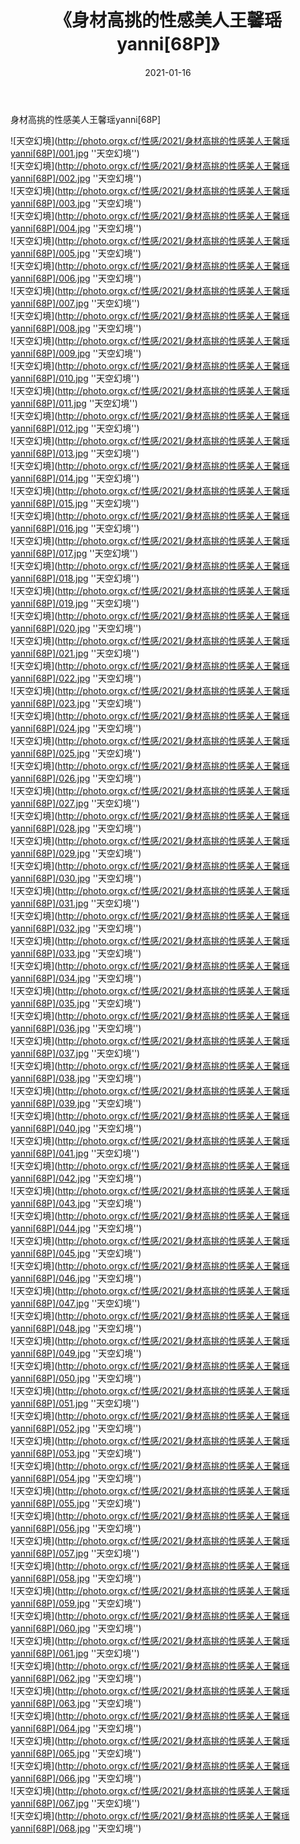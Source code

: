 ﻿---
layout: post
title:  《身材高挑的性感美人王馨瑶yanni[68P]》
date:   2021-01-16
img: http://photo.orgx.cf/性感/2021/身材高挑的性感美人王馨瑶yanni[68P]/000.jpg
categories: [美女, 性感, 泳衣]
---

身材高挑的性感美人王馨瑶yanni[68P]



![天空幻境](http://photo.orgx.cf/性感/2021/身材高挑的性感美人王馨瑶yanni[68P]/001.jpg ''天空幻境'') <br>
![天空幻境](http://photo.orgx.cf/性感/2021/身材高挑的性感美人王馨瑶yanni[68P]/002.jpg ''天空幻境'') <br>
![天空幻境](http://photo.orgx.cf/性感/2021/身材高挑的性感美人王馨瑶yanni[68P]/003.jpg ''天空幻境'') <br>
![天空幻境](http://photo.orgx.cf/性感/2021/身材高挑的性感美人王馨瑶yanni[68P]/004.jpg ''天空幻境'') <br>
![天空幻境](http://photo.orgx.cf/性感/2021/身材高挑的性感美人王馨瑶yanni[68P]/005.jpg ''天空幻境'') <br>
![天空幻境](http://photo.orgx.cf/性感/2021/身材高挑的性感美人王馨瑶yanni[68P]/006.jpg ''天空幻境'') <br>
![天空幻境](http://photo.orgx.cf/性感/2021/身材高挑的性感美人王馨瑶yanni[68P]/007.jpg ''天空幻境'') <br>
![天空幻境](http://photo.orgx.cf/性感/2021/身材高挑的性感美人王馨瑶yanni[68P]/008.jpg ''天空幻境'') <br>
![天空幻境](http://photo.orgx.cf/性感/2021/身材高挑的性感美人王馨瑶yanni[68P]/009.jpg ''天空幻境'') <br>
![天空幻境](http://photo.orgx.cf/性感/2021/身材高挑的性感美人王馨瑶yanni[68P]/010.jpg ''天空幻境'') <br>
![天空幻境](http://photo.orgx.cf/性感/2021/身材高挑的性感美人王馨瑶yanni[68P]/011.jpg ''天空幻境'') <br>
![天空幻境](http://photo.orgx.cf/性感/2021/身材高挑的性感美人王馨瑶yanni[68P]/012.jpg ''天空幻境'') <br>
![天空幻境](http://photo.orgx.cf/性感/2021/身材高挑的性感美人王馨瑶yanni[68P]/013.jpg ''天空幻境'') <br>
![天空幻境](http://photo.orgx.cf/性感/2021/身材高挑的性感美人王馨瑶yanni[68P]/014.jpg ''天空幻境'') <br>
![天空幻境](http://photo.orgx.cf/性感/2021/身材高挑的性感美人王馨瑶yanni[68P]/015.jpg ''天空幻境'') <br>
![天空幻境](http://photo.orgx.cf/性感/2021/身材高挑的性感美人王馨瑶yanni[68P]/016.jpg ''天空幻境'') <br>
![天空幻境](http://photo.orgx.cf/性感/2021/身材高挑的性感美人王馨瑶yanni[68P]/017.jpg ''天空幻境'') <br>
![天空幻境](http://photo.orgx.cf/性感/2021/身材高挑的性感美人王馨瑶yanni[68P]/018.jpg ''天空幻境'') <br>
![天空幻境](http://photo.orgx.cf/性感/2021/身材高挑的性感美人王馨瑶yanni[68P]/019.jpg ''天空幻境'') <br>
![天空幻境](http://photo.orgx.cf/性感/2021/身材高挑的性感美人王馨瑶yanni[68P]/020.jpg ''天空幻境'') <br>
![天空幻境](http://photo.orgx.cf/性感/2021/身材高挑的性感美人王馨瑶yanni[68P]/021.jpg ''天空幻境'') <br>
![天空幻境](http://photo.orgx.cf/性感/2021/身材高挑的性感美人王馨瑶yanni[68P]/022.jpg ''天空幻境'') <br>
![天空幻境](http://photo.orgx.cf/性感/2021/身材高挑的性感美人王馨瑶yanni[68P]/023.jpg ''天空幻境'') <br>
![天空幻境](http://photo.orgx.cf/性感/2021/身材高挑的性感美人王馨瑶yanni[68P]/024.jpg ''天空幻境'') <br>
![天空幻境](http://photo.orgx.cf/性感/2021/身材高挑的性感美人王馨瑶yanni[68P]/025.jpg ''天空幻境'') <br>
![天空幻境](http://photo.orgx.cf/性感/2021/身材高挑的性感美人王馨瑶yanni[68P]/026.jpg ''天空幻境'') <br>
![天空幻境](http://photo.orgx.cf/性感/2021/身材高挑的性感美人王馨瑶yanni[68P]/027.jpg ''天空幻境'') <br>
![天空幻境](http://photo.orgx.cf/性感/2021/身材高挑的性感美人王馨瑶yanni[68P]/028.jpg ''天空幻境'') <br>
![天空幻境](http://photo.orgx.cf/性感/2021/身材高挑的性感美人王馨瑶yanni[68P]/029.jpg ''天空幻境'') <br>
![天空幻境](http://photo.orgx.cf/性感/2021/身材高挑的性感美人王馨瑶yanni[68P]/030.jpg ''天空幻境'') <br>
![天空幻境](http://photo.orgx.cf/性感/2021/身材高挑的性感美人王馨瑶yanni[68P]/031.jpg ''天空幻境'') <br>
![天空幻境](http://photo.orgx.cf/性感/2021/身材高挑的性感美人王馨瑶yanni[68P]/032.jpg ''天空幻境'') <br>
![天空幻境](http://photo.orgx.cf/性感/2021/身材高挑的性感美人王馨瑶yanni[68P]/033.jpg ''天空幻境'') <br>
![天空幻境](http://photo.orgx.cf/性感/2021/身材高挑的性感美人王馨瑶yanni[68P]/034.jpg ''天空幻境'') <br>
![天空幻境](http://photo.orgx.cf/性感/2021/身材高挑的性感美人王馨瑶yanni[68P]/035.jpg ''天空幻境'') <br>
![天空幻境](http://photo.orgx.cf/性感/2021/身材高挑的性感美人王馨瑶yanni[68P]/036.jpg ''天空幻境'') <br>
![天空幻境](http://photo.orgx.cf/性感/2021/身材高挑的性感美人王馨瑶yanni[68P]/037.jpg ''天空幻境'') <br>
![天空幻境](http://photo.orgx.cf/性感/2021/身材高挑的性感美人王馨瑶yanni[68P]/038.jpg ''天空幻境'') <br>
![天空幻境](http://photo.orgx.cf/性感/2021/身材高挑的性感美人王馨瑶yanni[68P]/039.jpg ''天空幻境'') <br>
![天空幻境](http://photo.orgx.cf/性感/2021/身材高挑的性感美人王馨瑶yanni[68P]/040.jpg ''天空幻境'') <br>
![天空幻境](http://photo.orgx.cf/性感/2021/身材高挑的性感美人王馨瑶yanni[68P]/041.jpg ''天空幻境'') <br>
![天空幻境](http://photo.orgx.cf/性感/2021/身材高挑的性感美人王馨瑶yanni[68P]/042.jpg ''天空幻境'') <br>
![天空幻境](http://photo.orgx.cf/性感/2021/身材高挑的性感美人王馨瑶yanni[68P]/043.jpg ''天空幻境'') <br>
![天空幻境](http://photo.orgx.cf/性感/2021/身材高挑的性感美人王馨瑶yanni[68P]/044.jpg ''天空幻境'') <br>
![天空幻境](http://photo.orgx.cf/性感/2021/身材高挑的性感美人王馨瑶yanni[68P]/045.jpg ''天空幻境'') <br>
![天空幻境](http://photo.orgx.cf/性感/2021/身材高挑的性感美人王馨瑶yanni[68P]/046.jpg ''天空幻境'') <br>
![天空幻境](http://photo.orgx.cf/性感/2021/身材高挑的性感美人王馨瑶yanni[68P]/047.jpg ''天空幻境'') <br>
![天空幻境](http://photo.orgx.cf/性感/2021/身材高挑的性感美人王馨瑶yanni[68P]/048.jpg ''天空幻境'') <br>
![天空幻境](http://photo.orgx.cf/性感/2021/身材高挑的性感美人王馨瑶yanni[68P]/049.jpg ''天空幻境'') <br>
![天空幻境](http://photo.orgx.cf/性感/2021/身材高挑的性感美人王馨瑶yanni[68P]/050.jpg ''天空幻境'') <br>
![天空幻境](http://photo.orgx.cf/性感/2021/身材高挑的性感美人王馨瑶yanni[68P]/051.jpg ''天空幻境'') <br>
![天空幻境](http://photo.orgx.cf/性感/2021/身材高挑的性感美人王馨瑶yanni[68P]/052.jpg ''天空幻境'') <br>
![天空幻境](http://photo.orgx.cf/性感/2021/身材高挑的性感美人王馨瑶yanni[68P]/053.jpg ''天空幻境'') <br>
![天空幻境](http://photo.orgx.cf/性感/2021/身材高挑的性感美人王馨瑶yanni[68P]/054.jpg ''天空幻境'') <br>
![天空幻境](http://photo.orgx.cf/性感/2021/身材高挑的性感美人王馨瑶yanni[68P]/055.jpg ''天空幻境'') <br>
![天空幻境](http://photo.orgx.cf/性感/2021/身材高挑的性感美人王馨瑶yanni[68P]/056.jpg ''天空幻境'') <br>
![天空幻境](http://photo.orgx.cf/性感/2021/身材高挑的性感美人王馨瑶yanni[68P]/057.jpg ''天空幻境'') <br>
![天空幻境](http://photo.orgx.cf/性感/2021/身材高挑的性感美人王馨瑶yanni[68P]/058.jpg ''天空幻境'') <br>
![天空幻境](http://photo.orgx.cf/性感/2021/身材高挑的性感美人王馨瑶yanni[68P]/059.jpg ''天空幻境'') <br>
![天空幻境](http://photo.orgx.cf/性感/2021/身材高挑的性感美人王馨瑶yanni[68P]/060.jpg ''天空幻境'') <br>
![天空幻境](http://photo.orgx.cf/性感/2021/身材高挑的性感美人王馨瑶yanni[68P]/061.jpg ''天空幻境'') <br>
![天空幻境](http://photo.orgx.cf/性感/2021/身材高挑的性感美人王馨瑶yanni[68P]/062.jpg ''天空幻境'') <br>
![天空幻境](http://photo.orgx.cf/性感/2021/身材高挑的性感美人王馨瑶yanni[68P]/063.jpg ''天空幻境'') <br>
![天空幻境](http://photo.orgx.cf/性感/2021/身材高挑的性感美人王馨瑶yanni[68P]/064.jpg ''天空幻境'') <br>
![天空幻境](http://photo.orgx.cf/性感/2021/身材高挑的性感美人王馨瑶yanni[68P]/065.jpg ''天空幻境'') <br>
![天空幻境](http://photo.orgx.cf/性感/2021/身材高挑的性感美人王馨瑶yanni[68P]/066.jpg ''天空幻境'') <br>
![天空幻境](http://photo.orgx.cf/性感/2021/身材高挑的性感美人王馨瑶yanni[68P]/067.jpg ''天空幻境'') <br>
![天空幻境](http://photo.orgx.cf/性感/2021/身材高挑的性感美人王馨瑶yanni[68P]/068.jpg ''天空幻境'') <br>